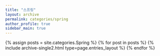 ```yaml
---
title: "스프링"
layout: archive
permalink: categories/spring
author_profile: true
sidebar_main: true
---
```


{% assign posts = site.categories.Spring %}
{% for post in posts %} {% include archive-single2.html type=page.entries_layout %} {% endfor %}

